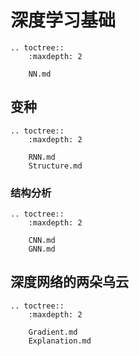 # 深度学习基础

```eval_rst
.. toctree::
    :maxdepth: 2

    NN.md
```

## 变种

```eval_rst
.. toctree::
    :maxdepth: 2

    RNN.md
    Structure.md
```

### 结构分析

```eval_rst
.. toctree::
    :maxdepth: 2
    
    CNN.md
    GNN.md
```

## 深度网络的两朵乌云

```eval_rst
.. toctree::
    :maxdepth: 2

    Gradient.md
    Explanation.md
```
